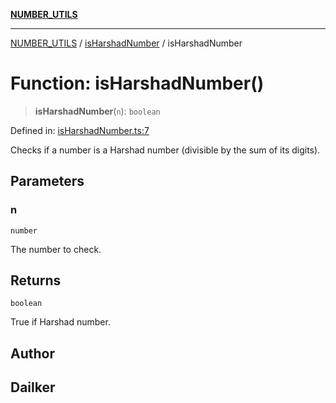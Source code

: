 [**NUMBER_UTILS**](../../README.md)

***

[NUMBER_UTILS](../../README.md) / [isHarshadNumber](../README.md) / isHarshadNumber

# Function: isHarshadNumber()

> **isHarshadNumber**(`n`): `boolean`

Defined in: [isHarshadNumber.ts:7](https://github.com/dailker/everyutil/blob/9f9d77d7401f21657d579473c8868c96f7b4bad7/src/number/isHarshadNumber.ts#L7)

Checks if a number is a Harshad number (divisible by the sum of its digits).

## Parameters

### n

`number`

The number to check.

## Returns

`boolean`

True if Harshad number.

## Author

## Dailker
